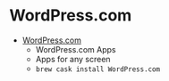 # WordPress.com
- [WordPress.com](https://apps.wordpress.com/desktop/)
  -  WordPress.com Apps
  - Apps for any screen
  - `brew cask install WordPress.com`
